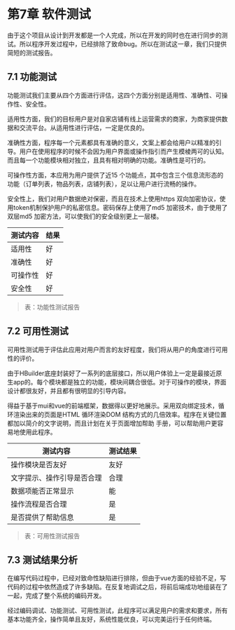 # 第7章 软件测试

由于这个项目从设计到开发都是一个人完成，所以在开发的同时也在进行同步的测试。所以程序开发过程中，已经排除了致命bug。所以在测试这一章，我们只提供简短的测试报告。

## 7.1 功能测试
功能测试我们主要从四个方面进行评估，这四个方面分别是适用性、准确性、可操作性、安全性。

适用性方面，我们的目标用户是对自家店铺有线上运营需求的商家，为商家提供数据和交流平台。从适用性进行评估，一定是优良的。

准确性方面，程序每一个元素都具有准确的意义，文案上都会给用户以精准的引导。用户在使用程序的时候不会因为用户界面或操作指引而产生模棱两可的认知。而且每一个功能模块相对独立，且具有相对明确的功能。准确性是可行的。

可操作性方面，本应用为用户提供了近15 个功能点，其中包含三个信息流形态的功能（订单列表，物品列表，店铺列表），足以让用户进行流畅的操作。

安全性上，我们对用户数据绝对保密，而且在技术上使用https 双向加密协议，使用token机制保护用户的私密信息。密码保存上使用了md5 加密技术，由于使用了双层md5 加密方法，可以使我们的安全级别更上一层楼。



| 测试内容 | 结果 |
| -------- | ---- |
| 适用性   | 好   |
| 准确性   | 好   |
| 可操作性 | 好   |
| 安全性   | 好   |

>  表：功能性测试报告



## 7.2 可用性测试

可用性测试用于评估此应用对用户而言的友好程度，我们将从用户的角度进行可用性的评价。

由于HBuilder底座封装好了一系列的底层接口，所以用户体验上一定是最接近原生app的。每个模块都是独立的功能，模块间耦合很低。对于可操作的模块，界面设计都很友好，并且都有很明显的引导内容。

得益于基于mui和vue的前端框架，数据得以更好地展示。采用双向绑定技术，循环渲染出来的页面是HTML 循环渲染DOM 结构方式的几倍效率。程序在关键位置都加以简介的文字说明，而且计划在关于页面增加帮助
手册，可以帮助用户更容易地使用此程序。

| 测试内容                   | 测试结果 |
| -------------------------- | -------- |
| 操作模块是否友好           | 友好     |
| 文字提示、操作引导是否合理 | 合理     |
| 数据项能否正常显示         | 能       |
| 操作流程是否合理           | 是       |
| 是否提供了帮助信息         | 是       |

> 表：可用性测试报告



## 7.3 测试结果分析

在编写代码过程中，已经对致命性缺陷进行排除，但由于vue方面的经验不足，写代码的过程中依然造成了许多缺陷。在反复地调试之后，将前后端成功地组装在了一起，完成了整个系统的编码开发。

经过编码调试、功能测试、可用性测试，此程序可以满足用户的需求和要求，所有基本功能齐全，操作简单且友好，系统性能优良，可以完美运行于任何终端。